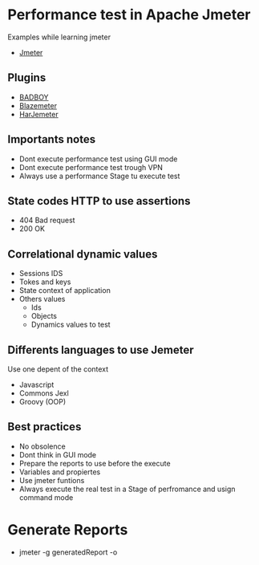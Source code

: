 # Performance test in Apache Jmeter

Examples while learning jmeter

- [Jmeter](https://jmeter.apache.org/)

## Plugins

- [BADBOY](opensource-demo.orangehrmlive.com)
- [Blazemeter](https://chrome.google.com/webstore/detail/blazemeter-the-continuous/mbopgmdnpcbohhpnfglgohlbhfongabi)
- [HarJemeter](https://chrome.google.com/webstore/detail/blazemeter-the-continuous/mbopgmdnpcbohhpnfglgohlbhfongabi)

## Importants notes

- Dont execute performance test using GUI mode
- Dont execute performance test trough VPN
- Always use a performance Stage tu execute test

## State codes HTTP to use assertions

- 404 Bad request
- 200 OK
  
## Correlational dynamic values

- Sessions IDS
- Tokes and keys
- State context of application
- Others values
  - Ids
  - Objects
  - Dynamics values to test

## Differents languages to use Jemeter

Use one depent of the context

- Javascript
- Commons Jexl
- Groovy (OOP)

## Best practices

- No obsolence
- Dont think in GUI mode
- Prepare the reports to use before the execute
- Variables and propiertes
- Use jmeter funtions
- Always execute the real test in a Stage of perfromance and usign command mode

# Generate Reports 
- jmeter -g generatedReport -o 
  
